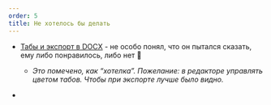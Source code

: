 ```yaml
---
order: 5
title: Не хотелось бы делать
---
```


-  [Табы и экспорт в DOCX](https://dut-gramax.l3.cx/gramax-dumb-user/zametki-osvoeniya/taby-i-export-v-docx) - не особо понял, что он пытался сказать, ему либо понравилось, либо нет 🤔

   -  *Это помечено, как “хотелка”. Пожелание: в редакторе управлять цветом табов. Чтобы при экспорте лучше было видно.*

-   
